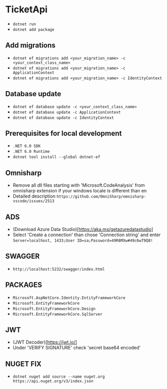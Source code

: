 # TicketApi

- `dotnet run`
- `dotnet add package`

## Add migrations

- `dotnet ef migrations add <your_migration_name> -c <your_context_class_name>`
- `dotnet ef migrations add <your_migration_name> -c ApplicationContext`
- `dotnet ef migrations add <your_migration_name> -c IdentityContext`

## Database update

- `dotnet ef database update -c <your_context_class_name>`
- `dotnet ef database update -c ApplicationContext`
- `dotnet ef database update -c IdentityContext`

## Prerequisites for local development

- `.NET 6.0 SDK`
- `.NET 6.0 Runtime`
- `dotnet tool install --global dotnet-ef`

## Omnisharp

- Remove all dll files starting with 'Microsoft.CodeAnalysis' from omnisharp extension if your windows locale is different than en
- Detailed description `https://github.com/OmniSharp/omnisharp-vscode/issues/2513`

## ADS

- (Download Azure Data Studio)[https://aka.ms/getazuredatastudio]
- Select 'Create a connection' than chose 'Connection string' and enter `Server=localhost, 1433;User ID=sa;Password=49R8MXw#49c6wT9Q8!`

## SWAGGER

- `http://localhost:5232/swagger/index.html`

## PACKAGES

- `Microsoft.AspNetCore.Identity.EntityFrameworkCore`
- `Microsoft.EntityFrameworkCore`
- `Microsoft.EntityFrameworkCore.Design`
- `Microsoft.EntityFrameworkCore.SqlServer`

## JWT

- (JWT Decoder)[https://jwt.io/]
- Under 'VERIFY SIGNATURE' check 'secret base64 encoded'

## NUGET FIX

- `dotnet nuget add source --name nuget.org https://api.nuget.org/v3/index.json`
